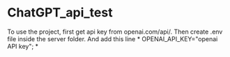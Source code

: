 # ChatGPT_api_test

To use the project, first get api key from openai.com/api/. Then create .env file inside the server folder. 
And add this line * OPENAI_API_KEY="openai API key"; *

